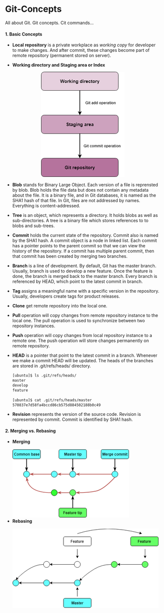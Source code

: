 # Git-Concepts
All about Git. Git concepts. Cit commands...


#### 1. Basic Concepts
* **Local repository** is a private workplace as *working copy* for developer to make changes. And after commit, these changes become part of remote repository (permanent stored on server).

* **Working directory and Staging area or Index**
<p align="center"><img src="images/git-flow.png"/></p>

* **Blob** stands for Binary Large Object. Each version of a file is reprensted by blob. Blob holds the file data but does not contain any metadata about the file. It is a binary file, and in Git databases, it is named as the SHA1 hash of that file. In Git, files are not addressed by names. Everything is content-addressed.

* **Tree** is an object, which represents a directory. It holds blobs as well as sub-directories. A tree is a binary file which stores references to to blobs and sub-trees.

* **Commit** holds the current state of the repository. Commit also is named by the SHA1 hash. A commit object is a node in linked list. Each commit has a pointer points to the parent commit so that we can view the history of the repository. If a commit has multiple parent commit, then that commit has been created by merging two branches.

* **Branch** is a line of development. By default, Git has the master branch. Usually, branch is used to develop a new feature. Once the feature is done, the branch is merged back to the master branch. Every branch is referenced by HEAD, which point to the latest commit in branch.

* **Tag** assigns a meaningful name with a specific version in the repository. Usually, developers create tags for product releases.

* **Clone** get remote repository into the local one.

* **Pull** operation will copy changes from remote repository instance to the local one. The pull operation is used to synchronize between two repository instances.

* **Push** operation will copy changes from local repository instance to a remote one. The push operation will store changes permanently on remote repository.

* **HEAD** is a pointer that point to the latest commit in a branch. Whenever we make a commit HEAD will be updated. The heads of the branches are stored in .git/refs/heads/ directory.
    ```
    [ubuntu]$ ls .git/refs/heads/
    master
    develop
    feature
    
    [ubuntu]$ cat .git/refs/heads/master
    570837e7d58fa4bccd86cb575d884502188b0c49
    ```


* **Revision** represents the version of the source code. Revision is represented by commit. Commit is identified by SHA1 hash.


#### 2. Merging vs. Rebasing
* **Merging**<br/><br/>![merging](images/merge.png)
* **Rebasing**<br/><br/>![rebasing](images/rebase.png)
